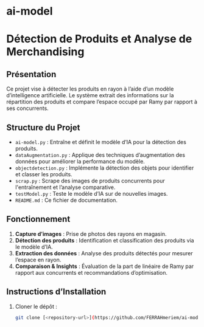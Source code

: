 # ai-model
# Détection de Produits et Analyse de Merchandising

## Présentation
Ce projet vise à détecter les produits en rayon à l’aide d’un modèle d’intelligence artificielle. Le système extrait des informations sur la répartition des produits et compare l’espace occupé par Ramy par rapport à ses concurrents.

## Structure du Projet
- `ai-model.py` : Entraîne et définit le modèle d’IA pour la détection des produits.
- `dataAugmentation.py` : Applique des techniques d’augmentation des données pour améliorer la performance du modèle.
- `objectdetection.py` : Implémente la détection des objets pour identifier et classer les produits.
- `scrap.py` : Scrape des images de produits concurrents pour l'entraînement et l’analyse comparative.
- `testModel.py` : Teste le modèle d’IA sur de nouvelles images.
- `README.md` : Ce fichier de documentation.

## Fonctionnement
1. **Capture d’images** : Prise de photos des rayons en magasin.
2. **Détection des produits** : Identification et classification des produits via le modèle d’IA.
3. **Extraction des données** : Analyse des produits détectés pour mesurer l’espace en rayon.
4. **Comparaison & Insights** : Évaluation de la part de linéaire de Ramy par rapport aux concurrents et recommandations d’optimisation.

## Instructions d’Installation
1. Cloner le dépôt :
   ```bash
   git clone [<repository-url>](https://github.com/FERRAHmeriem/ai-model)
